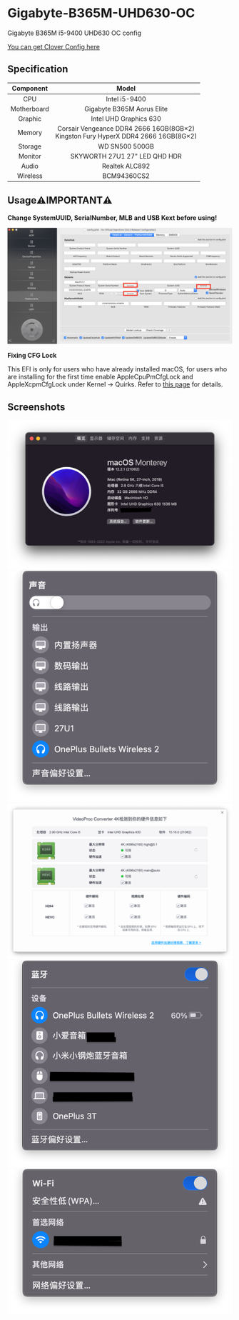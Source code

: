 # Gigabyte-B365M-UHD630-OC

Gigabyte B365M i5-9400 UHD630 OC config

[You can get Clover Config here](https://github.com/ChuanfengZhang/Gigabyte-B365M-UHD630-EFI/tree/clover)

## Specification

|  Component  |                                         Model                                          |
| :---------: | :------------------------------------------------------------------------------------: |
|     CPU     |                                     Intel i5-9400                                      |
| Motherboard |                               Gigabyte B365M Aorus Elite                               |
|   Graphic   |                                 Intel UHD Graphics 630                                 |
|   Memory    | Corsair Vengeance DDR4 2666 16GB(8GB×2) <br> Kingston Fury HyperX DDR4 2666 16GB(8G×2) |
|   Storage   |                                     WD SN500 500GB                                     |
|   Monitor   |                             SKYWORTH 27U1 27" LED QHD HDR                              |
|    Audio    |                                     Realtek ALC892                                     |
|  Wireless   |                                      BCM94360CS2                                       |

## Usage⚠️IMPORTANT⚠️

**Change SystemUUID, SerialNumber, MLB and USB Kext before using!**

![OC](https://raw.githubusercontent.com/ChuanfengZhang/Image-Hosting/master/img/20201227171809.png)

**Fixing CFG Lock**

This EFI is only for users who have already installed macOS, for users who are installing for the first time enable AppleCpuPmCfgLock and AppleXcpmCfgLock under Kernel -> Quirks. Refer to [this page](https://dortania.github.io/OpenCore-Post-Install/misc/msr-lock.html#what-is-cfg-lock) for details.

## Screenshots
![Overview](https://raw.githubusercontent.com/ChuanfengZhang/Image-Hosting/master/img/202202212122787.png)
![Volume](https://raw.githubusercontent.com/ChuanfengZhang/Image-Hosting/master/img/202202212124921.png)
![VideoProc](https://raw.githubusercontent.com/ChuanfengZhang/Image-Hosting/master/img/202202212129640.png)
![Bluetooth](https://raw.githubusercontent.com/ChuanfengZhang/Image-Hosting/master/img/202202212135147.png)
![Wi-Fi](https://raw.githubusercontent.com/ChuanfengZhang/Image-Hosting/master/img/202202212137194.png)
